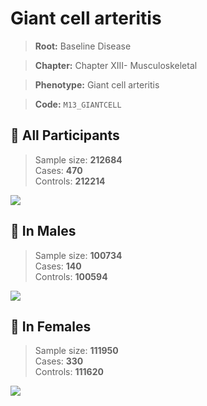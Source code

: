 # Giant cell arteritis

> **Root:** Baseline Disease  

> **Chapter:** Chapter XIII- Musculoskeletal  

> **Phenotype:** Giant cell arteritis  

> **Code:** `M13_GIANTCELL`

## 🧪 All Participants  
> Sample size: **212684**  
> Cases: **470**  
> Controls: **212214**
<img src="/Disease/Figures/ALL/Incidence/M13_GIANTCELL.png"/>
<CsvTable src="/Disease/Data/ALL/Incidence/COX_M13_GIANTCELL.csv" label="🔍 View full results" />

## 👨 In Males  
> Sample size: **100734**  
> Cases: **140**  
> Controls: **100594**
<img src="/Disease/Figures/Male/Incidence/M13_GIANTCELL.png"/>
<CsvTable src="/Disease/Data/Male/Incidence/COX_M13_GIANTCELL.csv" label="🔍 View full results" />

## 👩 In Females  
> Sample size: **111950**  
> Cases: **330**  
> Controls: **111620**
<img src="/Disease/Figures/Female/Incidence/M13_GIANTCELL.png"/>
<CsvTable src="/Disease/Data/Female/Incidence/COX_M13_GIANTCELL.csv" label="🔍 View full results" />
